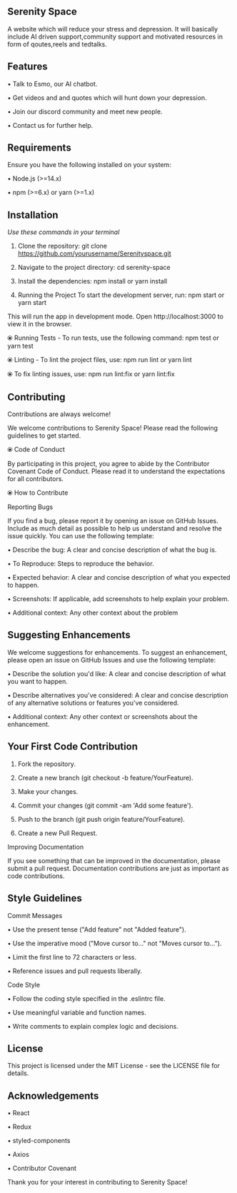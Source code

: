 ## Serenity Space

A website which will reduce your stress and depression. It will basically include AI driven support,community support and motivated resources in form of qoutes,reels and tedtalks.


## Features
• Talk to Esmo, our AI chatbot.

• Get videos and and quotes which will hunt down your depression.

• Join our discord community and meet new people.

• Contact us for further help.
## Requirements

Ensure you have the following installed on your system:

• Node.js (>=14.x)

• npm (>=6.x) or yarn (>=1.x)

## Installation

*Use these commands in your terminal*

1. Clone the repository: git clone https://github.com/yourusername/Serenityspace.git

2. Navigate to the project directory: cd serenity-space

3. Install the dependencies: npm install or yarn install
    
4. Running the Project
To start the development server, run: npm start or yarn start

This will run the app in development mode. Open http://localhost:3000 to view it in the browser.

⦿ Running Tests - To run tests, use the following command: npm test or yarn test


⦿ Linting - To lint the project files, use: npm run lint or yarn lint

⦿ To fix linting issues, use: npm run lint:fix or yarn lint:fix
## Contributing

Contributions are always welcome!



We welcome contributions to Serenity Space! Please read the following guidelines to get started.

⦿ Code of Conduct

By participating in this project, you agree to abide by the Contributor Covenant Code of Conduct. Please read it to understand the expectations for all contributors.

⦿ How to Contribute

Reporting Bugs

If you find a bug, please report it by opening an issue on GitHub Issues. Include as much detail as possible to help us understand and resolve the issue quickly. You can use the following template:

• Describe the bug: A clear and concise description of what the bug is.

• To Reproduce: Steps to reproduce the behavior.

• Expected behavior: A clear and concise description of what you expected to happen.

• Screenshots: If applicable, add screenshots to help explain your problem.

• Additional context: Any other context about the problem

## Suggesting Enhancements
We welcome suggestions for enhancements. To suggest an enhancement, please open an issue on GitHub Issues and use the following template:

• Describe the solution you'd like: A clear and concise description of what you want to happen.

• Describe alternatives you've considered: A clear and concise description of any alternative solutions or features you've considered.

• Additional context: Any other context or screenshots about the enhancement.

## Your First Code Contribution
1. Fork the repository.

2. Create a new branch (git checkout -b feature/YourFeature).
3. Make your changes.

4. Commit your changes (git commit -am 'Add some feature').
5. Push to the branch (git push origin feature/YourFeature).

6. Create a new Pull Request.

Improving Documentation

If you see something that can be improved in the documentation, please submit a pull request. Documentation contributions are just as important as code contributions.
## Style Guidelines


Commit Messages

• Use the present tense ("Add feature" not "Added feature").

• Use the imperative mood ("Move cursor to..." not "Moves cursor to...").

• Limit the first line to 72 characters or less.

• Reference issues and pull requests liberally.

Code Style

• Follow the coding style specified in the .eslintrc file.

• Use meaningful variable and function names.

• Write comments to explain complex logic and decisions.

## License

This project is licensed under the MIT License - see the LICENSE file for details.
## Acknowledgements

• React

• Redux

• styled-components

• Axios

• Contributor Covenant

Thank you for your interest in contributing to Serenity Space!
